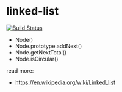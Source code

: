 # linked-list

[![Build Status](https://travis-ci.org/sklevtsov/homework.svg?branch=master)](https://travis-ci.org/sklevtsov/homework)

- Node()
- Node.prototype.addNext()
- Node.getNextTotal()
- Node.isCircular()

read more:
- https://en.wikipedia.org/wiki/Linked_list
